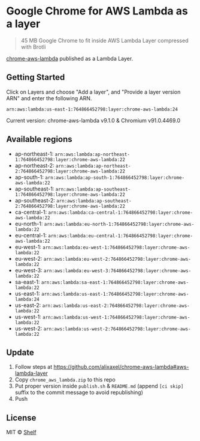 # Google Chrome for AWS Lambda as a layer

> 45 MB Google Chrome to fit inside AWS Lambda Layer compressed with Brotli

[chrome-aws-lambda](https://github.com/alixaxel/chrome-aws-lambda) published as a Lambda Layer.

## Getting Started

Click on Layers and choose "Add a layer", and "Provide a layer version
ARN" and enter the following ARN.

```
arn:aws:lambda:us-east-1:764866452798:layer:chrome-aws-lambda:24
```

Current version: chrome-aws-lambda v9.1.0 & Chromium v91.0.4469.0

## Available regions

* ap-northeast-1: `arn:aws:lambda:ap-northeast-1:764866452798:layer:chrome-aws-lambda:22`
* ap-northeast-2: `arn:aws:lambda:ap-northeast-2:764866452798:layer:chrome-aws-lambda:22`
* ap-south-1: `arn:aws:lambda:ap-south-1:764866452798:layer:chrome-aws-lambda:22`
* ap-southeast-1: `arn:aws:lambda:ap-southeast-1:764866452798:layer:chrome-aws-lambda:22`
* ap-southeast-2: `arn:aws:lambda:ap-southeast-2:764866452798:layer:chrome-aws-lambda:22`
* ca-central-1: `arn:aws:lambda:ca-central-1:764866452798:layer:chrome-aws-lambda:22`
* eu-north-1: `arn:aws:lambda:eu-north-1:764866452798:layer:chrome-aws-lambda:22`
* eu-central-1: `arn:aws:lambda:eu-central-1:764866452798:layer:chrome-aws-lambda:22`
* eu-west-1: `arn:aws:lambda:eu-west-1:764866452798:layer:chrome-aws-lambda:22`
* eu-west-2: `arn:aws:lambda:eu-west-2:764866452798:layer:chrome-aws-lambda:22`
* eu-west-3: `arn:aws:lambda:eu-west-3:764866452798:layer:chrome-aws-lambda:22`
* sa-east-1: `arn:aws:lambda:sa-east-1:764866452798:layer:chrome-aws-lambda:22`
* us-east-1: `arn:aws:lambda:us-east-1:764866452798:layer:chrome-aws-lambda:24`
* us-east-2: `arn:aws:lambda:us-east-2:764866452798:layer:chrome-aws-lambda:22`
* us-west-1: `arn:aws:lambda:us-west-1:764866452798:layer:chrome-aws-lambda:22`
* us-west-2: `arn:aws:lambda:us-west-2:764866452798:layer:chrome-aws-lambda:22`


## Update

1. Follow steps at https://github.com/alixaxel/chrome-aws-lambda#aws-lambda-layer
2. Copy `chrome_aws_lambda.zip` to this repo
3. Put proper version inside `publish.sh` & `README.md` (append `[ci skip]` suffix to the commit message to avoid republishing)
4. Push

## License

MIT © [Shelf](https://shelf.io)
